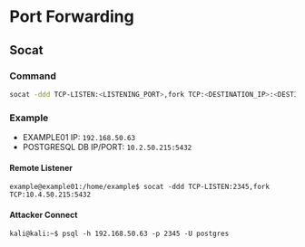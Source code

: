 # Port Forwarding
## Socat
### Command
```bash
socat -ddd TCP-LISTEN:<LISTENING_PORT>,fork TCP:<DESTINATION_IP>:<DESTINATION_PORT>
```
### Example
- EXAMPLE01 IP: `192.168.50.63`
- POSTGRESQL DB IP/PORT: `10.2.50.215:5432`
#### Remote Listener
```
example@example01:/home/example$ socat -ddd TCP-LISTEN:2345,fork TCP:10.4.50.215:5432
```
#### Attacker Connect
```
kali@kali:~$ psql -h 192.168.50.63 -p 2345 -U postgres
```
